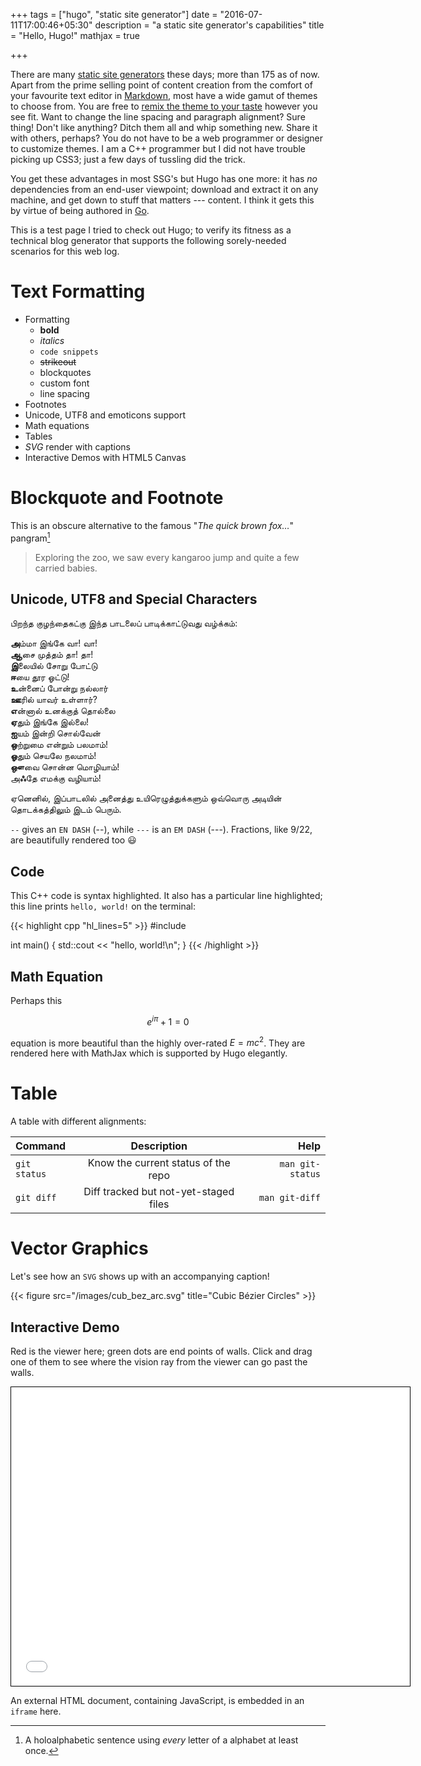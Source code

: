 +++
tags = ["hugo", "static site generator"]
date = "2016-07-11T17:00:46+05:30"
description = "a static site generator's capabilities"
title = "Hello, Hugo!"
mathjax = true

+++

There are many [static site generators][SSG] these days; more than 175 as of now.  Apart from the prime selling point of content creation from the comfort of your favourite text editor in [Markdown][], most have a wide gamut of themes to choose from.  You are free to [remix the theme to your taste][site_customizations] however you see fit.  Want to change the line spacing and paragraph alignment?  Sure thing!  Don't like anything?  Ditch them all and whip something new.  Share it with others, perhaps?  You do not have to be a web programmer or designer to customize themes.  I am a C++ programmer but I did not have trouble picking up CSS3; just a few days of tussling did the trick.  

You get these advantages in most SSG's but Hugo has one more: it has *no* dependencies from an end-user viewpoint; download and extract it on any machine, and get down to stuff that matters --- content.  I think it gets this by virtue of being authored in [Go][].

This is a test page I tried to check out Hugo; to verify its fitness as a technical blog generator that supports the following sorely-needed scenarios for this web log.

# Text Formatting

* Formatting
    + **bold**
    + *italics*
    + `code snippets`
    + ~~strikeout~~ 
    + blockquotes
    + custom font
    + line spacing
* Footnotes
* Unicode, UTF8 and emoticons support
* Math equations
* Tables
* _SVG_ render with captions
* Interactive Demos with HTML5 Canvas

[Markdown]: https://daringfireball.net/projects/markdown/basics
[Go]: https://golang.org
[SSG]: http://www.staticgen.com/
[Hugo]: https://gohugo.io
[site_customizations]: /note/site_customizations

# Blockquote and Footnote
This is an obscure alternative to the famous "*The quick brown fox…*" pangram[^1]

> Exploring the zoo, we saw every kangaroo jump and quite a few carried babies. 

## Unicode, UTF8 and Special Characters
பிறந்த குழந்தைகட்கு இந்த பாடலைப் பாடிக்காட்டுவது வழ்க்கம்:

**அ**ம்மா இங்கே வா! வா!  
**ஆ**சை முத்தம் தா! தா!  
**இ**லையில் சோறு போட்டு  
**ஈ**யை தூர ஓட்டு!  
**உ**ன்னைப் போன்று நல்லார்  
**ஊ**ரில் யாவர் உள்ளார்?  
**எ**ன்னால் உனக்குத் தொல்லை  
**ஏ**தும் இங்கே இல்லை!  
**ஐ**யம் இன்றி சொல்வேன்  
**ஒ**ற்றுமை என்றும் பலமாம்!  
**ஓ**தும் செயலே நலமாம்!  
**ஔ**வை சொன்ன மொழியாம்!  
அ**ஃ**தே எமக்கு வழியாம்!

ஏனெனில், இப்பாடலில் அனைத்து உயிரெழுத்துக்களும் ஒவ்வொரு அடியின் தொடக்கத்திலும் இடம் பெரும்.

`--` gives an `EN DASH` (--), while `---` is an `EM DASH` (---). Fractions, like 9/22, are beautifully rendered too 😃

## Code

This C++ code is syntax highlighted.  It also has a particular line highlighted; this line prints `hello, world!` on the terminal:

{{< highlight cpp "hl_lines=5" >}}
#include <iostream>

int main()
{
    std::cout << "hello, world!\n";
}
{{< /highlight >}}

## Math Equation
Perhaps this

$$
e^{i\pi}+1=0
$$

equation is more beautiful than the highly over-rated $E = mc^2$.  They are rendered here with MathJax which is supported by Hugo elegantly.

# Table
A table with different alignments:

|Command  | Description |  Help|
|:---          |     :---:      |           ---:|
| `git status`   | Know the current status of the repo | `man git-status`    |
| `git diff`     | Diff tracked but not-yet-staged files | `man git-diff`      |


# Vector Graphics
Let's see how an `SVG` shows up with an accompanying caption!

{{< figure src="/images/cub_bez_arc.svg" title="Cubic Bézier Circles" >}}

## Interactive Demo

Red is the viewer here; green dots are end points of walls. Click and drag one of them to see where the vision ray from the viewer can go past the walls.

<iframe style="width: 640px; height: 480px; border: 1px solid black; margin-left: auto; margin-right: auto; display: block; box-sizing: border-box;" src="/demos/vision_beyond.html">
<!-- <iframe style="overflow:hidden;width:640px;height:485px" src="/demos/vision_beyond.html" frameborder="0"> -->
</iframe><p></p>

An external HTML document, containing JavaScript, is embedded in an `iframe` here.

[^1]: A holoalphabetic sentence using *every* letter of a alphabet at least once.
